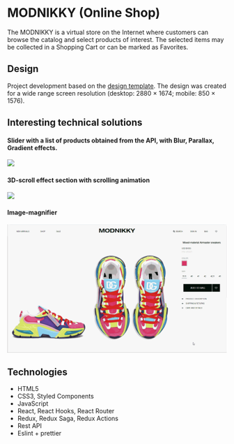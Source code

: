 # MODNIKKY (Online Shop)
The MODNIKKY is a virtual store on the Internet where customers can browse the catalog and select products of interest. The selected items may be collected in a Shopping Cart or can be marked as Favorites.

## Design

Project development based on the [design template](https://www.figma.com/file/DE7if8NXsdPQnhGXcb61Gf/MODNIKKY).
The design was created for a wide range screen resolution (desktop: 2880 × 1674; mobile: 850 × 1576).

## Interesting technical solutions
#### Slider with a list of products obtained from the API, with Blur, Parallax, Gradient effects.

![](src/assets/images/readme/slider.gif)
#### 3D-scroll effect section with scrolling animation
![](src/assets/images/readme/3d_page.gif)
#### Image-magnifier
![](src/assets/images/readme/image_magnifier.gif)
## Technologies
* HTML5
* CSS3, Styled Components
* JavaScript
* React, React Hooks, React Router
* Redux, Redux Saga, Redux Actions
* Rest API
* Eslint + prettier
